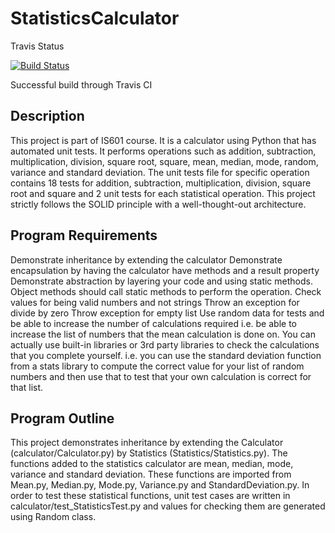 # StatisticsCalculator

Travis Status

[![Build Status](https://travis-ci.com/raajvipatel99/StatisticsCalculator.svg?branch=master)](https://travis-ci.com/raajvipatel99/StatisticsCalculator)

Successful build through Travis CI

## Description

This project is part of IS601 course. It is a calculator using Python that has automated unit tests. It performs operations such as addition, subtraction, multiplication, division, square root, square, mean, median, mode, random, variance and standard deviation. The unit tests file for specific operation contains 18 tests for addition, subtraction, multiplication, division, square root and square and 2 unit tests for each statistical operation. This project strictly follows the SOLID principle with a well-thought-out architecture.

## Program Requirements

Demonstrate inheritance by extending the calculator
Demonstrate encapsulation by having the calculator have methods and a result property
Demonstrate abstraction by layering your code and using static methods. Object methods should call static methods to perform the operation.
Check values for being valid numbers and not strings
Throw an exception for divide by zero
Throw exception for empty list
Use random data for tests and be able to increase the number of calculations required i.e. be able to increase the list of numbers that the mean calculation is done on. You can actually use built-in libraries or 3rd party libraries to check the calculations that you complete yourself. i.e. you can use the standard deviation function from a stats library to compute the correct value for your list of random numbers and then use that to test that your own calculation is correct for that list.

## Program Outline

This project demonstrates inheritance by extending the Calculator (calculator/Calculator.py) by Statistics (Statistics/Statistics.py). The functions added to the statistics calculator are mean, median, mode, variance and standard deviation. These functions are imported from Mean.py, Median.py, Mode.py, Variance.py and StandardDeviation.py. In order to test these statistical functions, unit test cases are written in calculator/test_StatisticsTest.py and values for checking them are generated using Random class.

